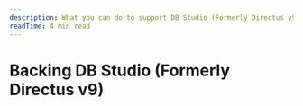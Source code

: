 ```yaml
---
description: What you can do to support DB Studio (Formerly Directus v9).
readTime: 4 min read
---
```


# Backing DB Studio (Formerly Directus v9)